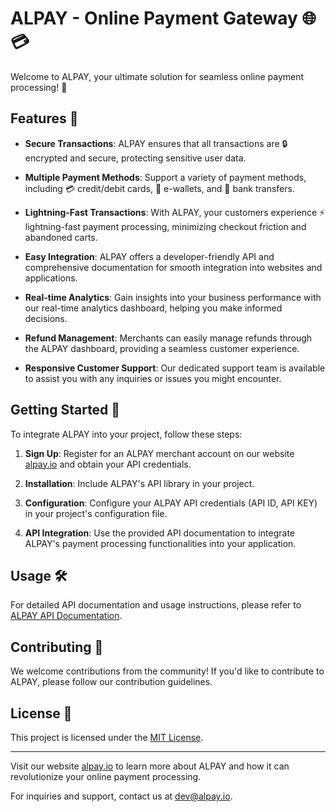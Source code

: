 # ALPAY - Online Payment Gateway 🌐💳

Welcome to ALPAY, your ultimate solution for seamless online payment processing! 🚀



## Features 🌟

- **Secure Transactions**: ALPAY ensures that all transactions are 🔒 encrypted and secure, protecting sensitive user data.

- **Multiple Payment Methods**: Support a variety of payment methods, including 💳 credit/debit cards, 📱 e-wallets, and 💼 bank transfers.

- **Lightning-Fast Transactions**: With ALPAY, your customers experience ⚡️ lightning-fast payment processing, minimizing checkout friction and abandoned carts.

- **Easy Integration**: ALPAY offers a developer-friendly API and comprehensive documentation for smooth integration into websites and applications.

- **Real-time Analytics**: Gain insights into your business performance with our real-time analytics dashboard, helping you make informed decisions.

- **Refund Management**: Merchants can easily manage refunds through the ALPAY dashboard, providing a seamless customer experience.

- **Responsive Customer Support**: Our dedicated support team is available to assist you with any inquiries or issues you might encounter.



## Getting Started 🚀

To integrate ALPAY into your project, follow these steps:

1. **Sign Up**: Register for an ALPAY merchant account on our website [alpay.io](https://alpay.io/merchant-signup) and obtain your API credentials.

2. **Installation**: Include ALPAY's API library in your project.

3. **Configuration**: Configure your ALPAY API credentials (API ID, API KEY) in your project's configuration file.

4. **API Integration**: Use the provided API documentation to integrate ALPAY's payment processing functionalities into your application.


## Usage 🛠️

For detailed API documentation and usage instructions, please refer to [ALPAY API Documentation](https://docs.alpay.io).



## Contributing 🤝

We welcome contributions from the community! If you'd like to contribute to ALPAY, please follow our contribution guidelines.



## License 📜

This project is licensed under the [MIT License](LICENSE).

---

Visit our website [alpay.io](https://alpay.io) to learn more about ALPAY and how it can revolutionize your online payment processing.

For inquiries and support, contact us at dev@alpay.io.
